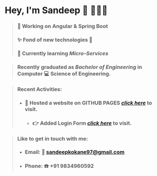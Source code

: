 # Hey, I'm Sandeep 👋 :man:🏾‍💻

> ### 🔭 Working on **Angular & Spring Boot**   
> ### ✨ Fond of new technologies :metal:  
> ### 🌱 Currently learning *Micro-Services*  

> ### Recently graduated as *Bachelor of Engineering* in Computer :computer: Science of Engineering.

> ### **Recent Activities**:
> - ### :punch:  Hosted a website on **GITHUB PAGES** *[click here](https://sandeepkokane.github.io/Bootstrap-site/)* to visit.   
>    - ### :point_right: Added Login Form *[click here](https://sandeepkokane.github.io/Bootstrap-site/login.html)* to visit.

> ### Like to get in touch with me: 
> - ### Email: :e-mail: [sandeepkokane97@gmail.com](mailto:sandeepkokane97@gmail.com) 
> - ### Phone: :phone: +91 9834960592
 
